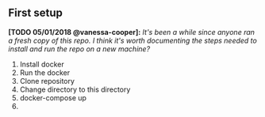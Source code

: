 
## First setup

**[TODO 05/01/2018 @vanessa-cooper]:** _It's been a while since anyone ran a fresh copy of this repo. I think it's worth documenting the steps needed to install and run the repo on a new machine?_
1. Install docker
2. Run the docker
3. Clone repository
4. Change directory to this directory
5. docker-compose up
6. 
